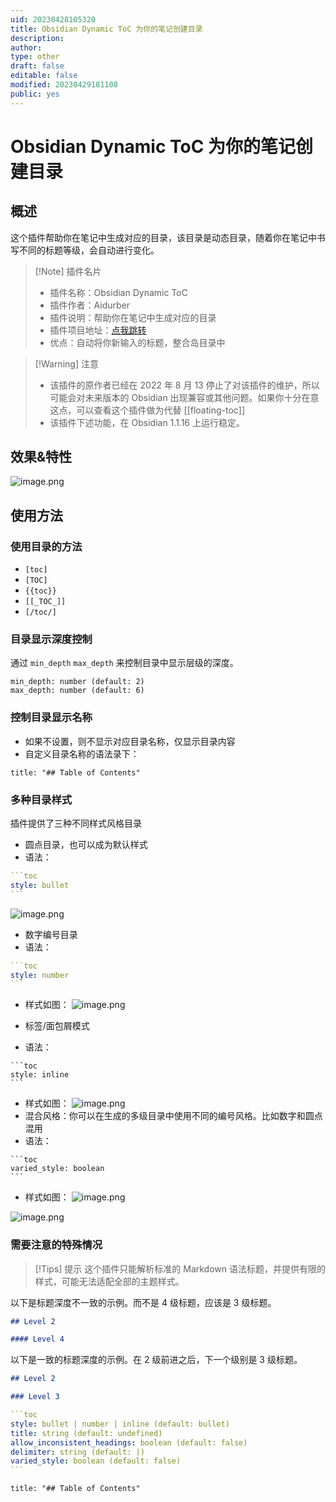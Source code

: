 ```yaml
---
uid: 20230428105320
title: Obsidian Dynamic ToC 为你的笔记创建目录
description: 
author: 
type: other
draft: false
editable: false
modified: 20230429181108
public: yes
---
```


# Obsidian Dynamic ToC 为你的笔记创建目录

## 概述

这个插件帮助你在笔记中生成对应的目录，该目录是动态目录，随着你在笔记中书写不同的标题等级，会自动进行变化。

> [!Note] 插件名片
> - 插件名称：Obsidian Dynamic ToC
> - 插件作者：Aidurber
> - 插件说明：帮助你在笔记中生成对应的目录
> - 插件项目地址：[点我跳转](https://github.com/Aidurber/obsidian-plugin-dynamic-toc)
> - 优点：自动将你新输入的标题，整合岛目录中

>[!Warning] 注意
>- 该插件的原作者已经在 2022 年 8 月 13 停止了对该插件的维护，所以可能会对未来版本的 Obsidian 出现兼容或其他问题。如果你十分在意这点，可以查看这个插件做为代替 [[floating-toc]]
>- 该插件下述功能，在 Obsidian 1.1.16 上运行稳定。

## 效果&特性

![image.png](https://cdn.pkmer.cn/images/21981670a3242cd3b2ee83fff7455f45_MD5.png)

## 使用方法

### 使用目录的方法

- `[toc]`
- `[TOC]`
- `{{toc}}`
- `[[_TOC_]]`
- `[/toc/]`

### 目录显示深度控制

通过 `min_depth` `max_depth` 来控制目录中显示层级的深度。

```语法
min_depth: number (default: 2)
max_depth: number (default: 6)
```

### 控制目录显示名称

- 如果不设置，则不显示对应目录名称，仅显示目录内容
- 自定义目录名称的语法录下：

```语法
title: "## Table of Contents"
```

### 多种目录样式

插件提供了三种不同样式风格目录

- 圆点目录，也可以成为默认样式
- 语法：

````YAML
```toc
style: bullet
```
````

![image.png](https://cdn.pkmer.cn/images/ba23df5ef52d6384fdd587d2afeae686_MD5.png)

- 数字编号目录
- 语法：

````YAML
```toc
style: number
```
````

- 样式如图：
![image.png](https://cdn.pkmer.cn/images/10f4504e0fdbdb32d77f1fa3a2b4879c_MD5.png)

- 标签/面包屑模式
- 语法：

````语法
```toc
style: inline
```
````

- 样式如图：
![image.png](https://cdn.pkmer.cn/images/da30dd202b0290ff38cebf1c1df4c666_MD5.png)
- 混合风格：你可以在生成的多级目录中使用不同的编号风格。比如数字和圆点混用
- 语法：

````语法
```toc
varied_style: boolean
```
````

- 样式如图：
![image.png](https://cdn.pkmer.cn/images/5668d6e7a8f216f17d5a610c0353e4b1_MD5.png)

![image.png](https://cdn.pkmer.cn/images/b210ed42af009574a2bf7dc8da97595d_MD5.png)

### 需要注意的特殊情况

>[!Tips] 提示
>这个插件只能解析标准的 Markdown 语法标题，并提供有限的样式，可能无法适配全部的主题样式。

以下是标题深度不一致的示例。而不是 4 级标题，应该是 3 级标题。

```Markdown
## Level 2

#### Level 4
```

以下是一致的标题深度的示例。在 2 级前进之后，下一个级别是 3 级标题。

```Markdown
## Level 2

### Level 3
```

````YAML 语法
```toc
style: bullet | number | inline (default: bullet)
title: string (default: undefined)
allow_inconsistent_headings: boolean (default: false)
delimiter: string (default: |)
varied_style: boolean (default: false)
```
````

```toc
title: "## Table of Contents"
```